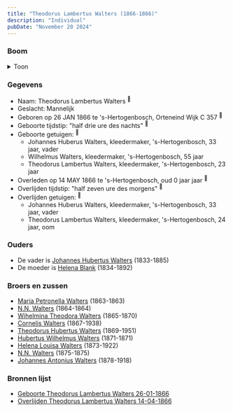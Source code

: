 ```yaml
---
title: "Theodorus Lambertus Walters (1866-1866)"
description: "Individual"
pubDate: "November 20 2024"
---
```


### Boom
<details><summary>Toon</summary>

![test](https://www.plantuml.com/plantuml/svg/dPD1ImCn48Nl-HM37ZmLsesjtLAAhRHMKH5Hn5F9RiRkijcaPB98aVvtf-rM2se5Rs4oB-zxcUISWlAXAesW8hSBvLK9YKgBkNULrHVEE0_1AqkyXJQ8BDS8QUvJWzirbekmX1BB13rjInJGemlB1OgzKrEZYE1T0C38UOt-CSlJmY9Hlr-gt0u68CLAY1EutrYHs2gEhbscBFV1j6AFK14yAyCMT0IAuAhPR9x50CTZEMbFHcpm_fgZqIleznALB6U92y5WRm2j28PFbz3gIWadr9ZoMMwEDd6KPdiYAYfZPihgMUeTKUBOcjKnt0vVMDnjVnUlTgXJD6WLZ8oonITTjybqaz5OZkK1EjbYWuSrtUa_w3ZRzV2ErN5q0A_VUqEjSpjV-zLvEj46TCAWKHkEJJxFmXADSMyCknBrzJOQTOUe4tqLQYKNrbkn53ktnmoTTfxdTQFANoONI_YS_jyJZ3froaxdFtTqkelyWveVtZbQpH_X0m00)
</details>

### Gegevens
- Naam: Theodorus Lambertus Walters <sup><a href="../s00119/" style="text-decoration:none" title="Geboorte Theodorus Lambertus Walters 26-01-1866">:link:</a></sup>
- Geslacht: Mannelijk
- Geboren op 26 JAN 1866 te 's-Hertogenbosch, Orteneind Wijk C 357 <sup><a href="../s00119/" style="text-decoration:none" title="Geboorte Theodorus Lambertus Walters 26-01-1866">:link:</a></sup>
- Geboorte tijdstip: "half drie ure des nachts" <sup><a href="../s00119/" style="text-decoration:none" title="Geboorte Theodorus Lambertus Walters 26-01-1866">:link:</a></sup>
- Geboorte getuigen: <sup><a href="../s00119/" style="text-decoration:none" title="Geboorte Theodorus Lambertus Walters 26-01-1866">:link:</a></sup>
  - Johannes Huberus Walters, kleedermaker, \'s-Hertogenbosch, 33 jaar, vader
  - Wilhelmus Walters, kleedermaker, \'s-Hertogenbosch, 55 jaar
  - Theodorus Lambertus Walters, kleedermaker, \'s-Hertogenbosch, 23 jaar
- Overleden op 14 MAY 1866 te 's-Hertogenbosch, oud 0 jaar jaar <sup><a href="../s00120/" style="text-decoration:none" title="Overlijden Theodorus Lambertus Walters 14-04-1866">:link:</a></sup>
- Overlijden tijdstip: "half zeven ure des morgens" <sup><a href="../s00120/" style="text-decoration:none" title="Overlijden Theodorus Lambertus Walters 14-04-1866">:link:</a></sup>
- Overlijden getuigen: <sup><a href="../s00120/" style="text-decoration:none" title="Overlijden Theodorus Lambertus Walters 14-04-1866">:link:</a></sup>
  - Johannes Huberus Walters, kleedermaker, \'s-Hertogenbosch, 33 jaar, vader
  - Theodorus Lambertus Walters, kleedermaker, \'s-Hertogenbosch, 24 jaar, oom

### Ouders
- De vader is [Johannes Hubertus Walters](../i00079/) (1833-1885)
- De moeder is [Helena Blank](../i00080/) (1834-1892)

### Broers en zussen
- [Maria Petronella Walters](../i00090/) (1863-1863)
- [N.N. Walters](../i00091/) (1864-1864)
- [Wihelmina Theodora Walters](../i00092/) (1865-1870)
- [Cornelis Walters](../i00094/) (1867-1938)
- [Theodorus Hubertus Walters](../i00075/) (1869-1951)
- [Hubertus Wilhelmus Walters](../i00095/) (1871-1871)
- [Helena Louisa Walters](../i00096/) (1873-1922)
- [N.N. Walters](../i00097/) (1875-1875)
- [Johannes Antonius Walters](../i00098/) (1878-1918)

### Bronnen lijst
- [Geboorte Theodorus Lambertus Walters 26-01-1866](../s00119/)
- [Overlijden Theodorus Lambertus Walters 14-04-1866](../s00120/)